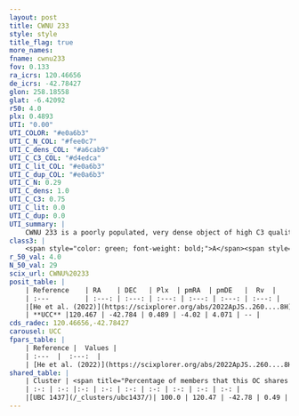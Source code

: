 ```yaml
---
layout: post
title: CWNU 233
style: style
title_flag: true
more_names: 
fname: cwnu233
fov: 0.133
ra_icrs: 120.46656
de_icrs: -42.78427
glon: 258.18558
glat: -6.42092
r50: 4.0
plx: 0.4893
UTI: "0.00"
UTI_COLOR: "#e0a6b3"
UTI_C_N_COL: "#fee0c7"
UTI_C_dens_COL: "#a6cab9"
UTI_C_C3_COL: "#d4edca"
UTI_C_lit_COL: "#e0a6b3"
UTI_C_dup_COL: "#e0a6b3"
UTI_C_N: 0.29
UTI_C_dens: 1.0
UTI_C_C3: 0.75
UTI_C_lit: 0.0
UTI_C_dup: 0.0
UTI_summary: |
    CWNU 233 is a poorly populated, very dense object of high C3 quality. It was recently reported in the literature.<br><br><span style="color: #99180f; font-weight: bold;">Warning: </span>This is very likely a duplicate object, which shares a large percentage of members with at least one previously reported entry.
class3: |
    <span style="color: green; font-weight: bold;">A</span><span style="color: #FFC300; font-weight: bold;">B</span>
r_50_val: 4.0
N_50_val: 29
scix_url: CWNU%20233
posit_table: |
    | Reference    | RA    | DEC   | Plx  | pmRA  | pmDE   |  Rv  |
    | :---         | :---: | :---: | :---: | :---: | :---: | :---: |
    |[He et al. (2022)](https://scixplorer.org/abs/2022ApJS..260....8H) | 120.481 | -42.793 | 0.49 | -4.04 | 4.07 | -- |
    | **UCC** |120.467 | -42.784 | 0.489 | -4.02 | 4.071 | -- | 
cds_radec: 120.46656,-42.78427
carousel: UCC
fpars_table: |
    | Reference |  Values |
    | :---  |  :---:  |
    | [He et al. (2022)](https://scixplorer.org/abs/2022ApJS..260....8H) | `AG=0.9, m-M=12.1, logAge=8.5, Z=0.028` |
shared_table: |
    | Cluster | <span title="Percentage of members that this OC shares with the ones listed">%</span>   | RA   | DEC   | Plx   | pmRA  | pmDE  | Rv | UTI |
    | :-: | :-: |:-: | :-: | :-: | :-: | :-: | :-: | :-: |
    |[UBC 1437](/_clusters/ubc1437/)| 100.0 | 120.47 | -42.78 | 0.49 | -4.02 | 4.08 | -- |0.59 |
---
```


